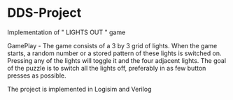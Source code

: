 # DDS-Project

Implementation of  " LIGHTS OUT " game

GamePlay -
The game consists of a 3 by 3 grid of lights. When the game starts, a random number or a stored pattern of these lights is switched on. Pressing any of the lights will toggle it and the four adjacent lights. The goal of the puzzle is to switch all the lights off, preferably in as few button presses as possible.

The project is implemented in Logisim and Verilog


